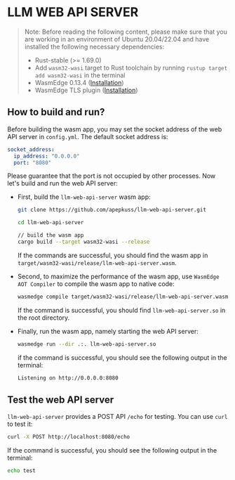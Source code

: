 # LLM WEB API SERVER

> Note: Before reading the following content, please make sure that you are working in an environment of Ubuntu 20.04/22.04 and have installed the following necessary dependencies:
>
> * Rust-stable (>= 1.69.0)
> * Add `wasm32-wasi` target to Rust toolchain by running `rustup target add wasm32-wasi` in the terminal
> * WasmEdge 0.13.4 ([Installation](https://wasmedge.org/docs/start/install#generic-linux-and-macos))
> * WasmEdge TLS plugin ([Installation](https://wasmedge.org/docs/start/install#tls-plug-in))

## How to build and run?

Before building the wasm app, you may set the socket address of the web API server in `config.yml`. The default socket address is:

```yaml
socket_address:
  ip_address: "0.0.0.0"
  port: "8080"
```

Please guarantee that the port is not occupied by other processes. Now let's build and run the web API server:

* First, build the `llm-web-api-server` wasm app:

    ```bash
    git clone https://github.com/apepkuss/llm-web-api-server.git

    cd llm-web-api-server

    // build the wasm app
    cargo build --target wasm32-wasi --release
    ```

    If the commands are successful, you should find the wasm app in `target/wasm32-wasi/release/llm-web-api-server.wasm`.

* Second, to maximize the performance of the wasm app, use `WasmEdge AOT Compiler` to compile the wasm app to native code:

    ```bash
    wasmedge compile target/wasm32-wasi/release/llm-web-api-server.wasm llm-web-api-server.so
    ```

    If the command is successful, you should find `llm-web-api-server.so` in the root directory.

* Finally, run the wasm app, namely starting the web API server:

    ```bash
    wasmedge run --dir .:. llm-web-api-server.so
    ```

    if the command is successful, you should see the following output in the terminal:

    ```bash
    Listening on http://0.0.0.0:8080
    ```

## Test the web API server

`llm-web-api-server` provides a POST API `/echo` for testing. You can use `curl` to test it:

```bash
curl -X POST http://localhost:8080/echo
```

If the command is successful, you should see the following output in the terminal:

```bash
echo test
```
